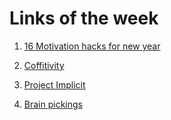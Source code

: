 # Links of the week

1. [16 Motivation hacks for new year](https://www.wrike.com/blog/16-motivation-hacks-new-year/)

2. [Coffitivity](https://coffitivity.com/)

3. [Project Implicit](https://implicit.harvard.edu/implicit/)

4. [Brain pickings](http://www.brainpickings.org/)
